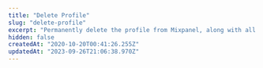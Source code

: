 ```yaml
---
title: "Delete Profile"
slug: "delete-profile"
excerpt: "Permanently delete the profile from Mixpanel, along with all of its properties. The $delete object value is ignored - the profile is determined by the $distinct_id from the request itself.\n\nIf you have duplicate profiles, use property $ignore_alias set to true so that you don't delete the original profile when trying to delete the duplicate (as they pass in the alias as the distinct_id)."
hidden: false
createdAt: "2020-10-20T00:41:26.255Z"
updatedAt: "2023-09-26T21:06:38.970Z"
---
```

